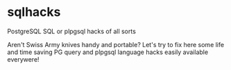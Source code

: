 # sqlhacks
PostgreSQL SQL or plpgsql hacks of all sorts

Aren't Swiss Army knives handy and portable? 
Let's try to fix here some life and time saving PG query and plpgsql language hacks easily available everywere!
